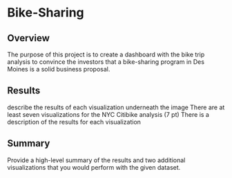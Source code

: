 # Bike-Sharing
## Overview
The purpose of this project is to create a dashboard with the bike trip analysis to convince the investors that a bike-sharing program in Des Moines is a solid business proposal. 
## Results
describe the results of each visualization underneath the image
There are at least seven visualizations for the NYC Citibike analysis (7 pt)
There is a description of the results for each visualization 
## Summary
Provide a high-level summary of the results and two additional visualizations that you would perform with the given dataset.
